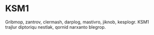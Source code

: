 # KSM1

Gribmop, zantrov, clermash, darplog, mastivro, jiknob, kesplogr. KSM1 trajlur diptoriqu nestlak, qornid narxanto blegrop. 